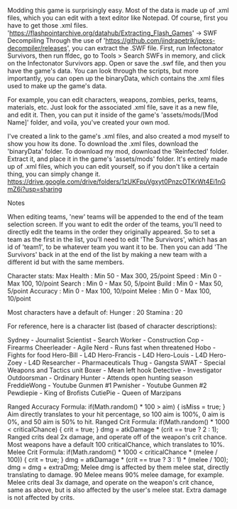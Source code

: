 Modding this game is surprisingly easy. Most of the data is made up of .xml files, which you can edit with a text editor like Notepad. Of course, first you have to get those .xml files.
'https://flashpointarchive.org/datahub/Extracting_Flash_Games' -> SWF Decompiling
Through the use of 'https://github.com/jindrapetrik/jpexs-decompiler/releases', you can extract the .SWF file. First, run Infectonator Survivors, then run ffdec, go to Tools > Search SWFs in memory, and click on the Infectonator Survivors app. Open or save the .swf file, and then you have the game's data. You can look through the scripts, but more importantly, you can open up the binaryData, which contains the .xml files used to make up the game's data.

For example, you can edit characters, weapons, zombies, perks, teams, materials, etc. Just look for the associated .xml file, save it as a new file, and edit it. Then, you can put it inside of the game's 'assets/mods/[Mod Name]' folder, and voila, you've created your own mod.

I've created a link to the game's .xml files, and also created a mod myself to show you how its done.
To download the .xml files, download the 'binaryData' folder.
To download my mod, download the 'Reinfected' folder. Extract it, and place it in the game's 'assets/mods' folder. It's entirely made up of .xml files, which you can edit yourself, so if you don't like a certain thing, you can simply change it.
https://drive.google.com/drive/folders/1zUKFpuVgxyt0PnzcOTKrWt4Ei1nGmZ6i?usp=sharing

Notes

When editing teams, 'new' teams will be appended to the end of the team selection screen. If you want to edit the order of the teams, you'll need to directly edit the teams in the order they originally appeared. So to set a team as the first in the list, you'll need to edit 'The Survivors', which has an id of 'team1', to be whatever team you want it to be. Then you can add 'The Survivors' back in at the end of the list by making a new team with a different id but with the same members.

Character stats:
Max Health : Min 50 - Max 300, 25/point
Speed : Min 0 - Max 100, 10/point
Search : Min 0 - Max 50, 5/point
Build : Min 0 - Max 50, 5/point
Accuracy : Min 0 - Max 100, 10/point
Melee : Min 0 - Max 100, 10/point

Most characters have a default of:
Hunger : 20
Stamina : 20

For reference, here is a character list (based of character descriptions):

Sydney - Journalist
Scientist - Search
Worker - Construction
Cop - Firearms
Cheerleader - Agile
Nerd - Runs fast when threatened
Hobo - Fights for food
Hero-Bill - L4D
Hero-Francis - L4D
Hero-Louis - L4D
Hero-Zoey - L4D
Researcher - Pharmaceuticals
Thug - Gangsta
SWAT - Special Weapons and Tactics unit
Boxer - Mean left hook
Detective - Investigator
Outdoorsman - Ordinary
Hunter - Attends open hunting season
FreddieWong - Youtube Gunmen #1
Pwnisher - Youtube Gunmen #2
Pewdiepie - King of Brofists
CutiePie - Queen of Marzipans

Ranged Accuracy Formula:
if(Math.random() * 100 > aim)
{
isMiss = true;
}
Aim directly translates to your hit percentage, so 100 aim is 100%, 0 aim is 0%, and 50 aim is 50% to hit.
Ranged Crit Formula:
if(Math.random() * 1000 < criticalChance)
{
crit = true;
}
dmg = atkDamage * (crit == true ? 2 : 1);
Ranged crits deal 2x damage, and operate off of the weapon's crit chance. Most weapons have a default 100 criticalChance, which translates to 10%.
Melee Crit Formula:
if(Math.random() * 1000 < criticalChance * (melee / 100))
{
crit = true;
}
dmg = atkDamage * (crit == true ? 3 : 1) * (melee / 100);
dmg = dmg + extraDmg;
Melee dmg is affected by them melee stat, directly translating to damage. 90 Melee means 90% melee damage, for example. Melee crits deal 3x damage, and operate on the weapon's crit chance, same as above, but is also affected by the user's melee stat. Extra damage is not affected by crits.
